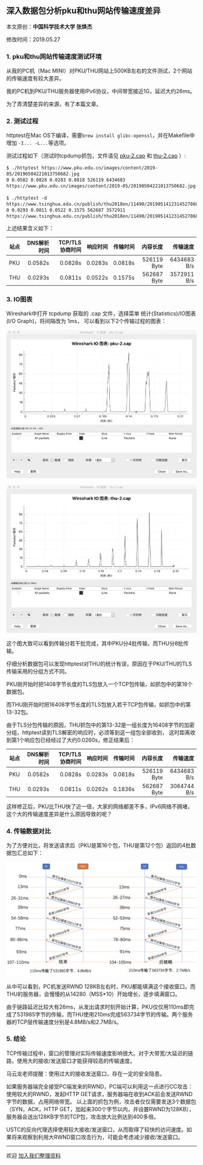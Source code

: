 ## 深入数据包分析pku和thu网站传输速度差异

本文原创：**中国科学技术大学 张焕杰**

修改时间：2019.05.27

### 1. pku和thu网站传输速度测试环境

从我的PC机（Mac MINI）对PKU/THU网站上500KB左右的文件测试，2个网站的传输速度有较大差异。

我的PC机到PKU/THU服务器使用IPv6协议，中间带宽接近1G，延迟大约26ms。

为了弄清楚差异的来源，有了本篇文章。

### 2. 测试过程

httptest在Mac OS下编译，需要`brew install glibc-openssl`，并在Makefile中增加 `-I... -L...`等选项。

测试过程如下（测试时tcpdump抓包，文件请见 [pku-2.cap](pku-2.cap) 和 [thu-2.cap](thu-2.cap) ）:
```
$ ./httptest https://www.pku.edu.cn/images/content/2019-05/20190504221013750682.jpg
0 0.0582 0.0828 0.0283 0.0818 526119 6434683 https://www.pku.edu.cn/images/content/2019-05/20190504221013750682.jpg

$ ./httptest -d https://www.tsinghua.edu.cn/publish/thu2018en/11490/20190514123145278682465/20190514123259685120480.jpg
0 0.0293 0.0811 0.0522 0.1575 562687 3572911 https://www.tsinghua.edu.cn/publish/thu2018en/11490/20190514123145278682465/20190514123259685120480.jpg
```

上述结果含义如下：

| 站点 | DNS解析时间 | TCP/TLS协商时间| 响应时间 | 传输时间 | 内容长度    | 传输速度    |
| ---  | ----------: | -------------: | -------: | -------: | ----------: | --------:   |
| PKU  | 0.0582s     |  0.0828s       | 0.0283s  | 0.0818s  | 526119 Byte | 6434683 B/s |
| THU  | 0.0293s     |  0.0811s       | 0.0522s  | 0.1575s  | 562687 Byte | 3572911 B/s |

### 3. IO图表

Wireshark中打开 tcpdump 获取的 .cap 文件，选择菜单 统计(Statistics)/IO图表(I/O Graph)，将间隔改为 1ms， 可以看到以下2个传输过程的图表：

![pku-io-2](img/pku-io-2.png)

![thu-io-2](img/thu-io-2.png)

这个图大致可以看到传输分若干批完成，其中PKU分4批传输，而THU分8批传输。

仔细分析数据包可以发现httptest对THU的统计有误，原因在于PKU/THU的TLS传输采用的分组方式不同。

PKU刚开始时把1408字节长度的TLS包放入一个TCP包传输，如抓包中的第18个数据包。

而THU刚开始时把16408字节长度的TLS包放入若干TCP包传输，如抓包中的第13-32包。

由于TLS分包传输的原因，THU抓包中的第13-32是一组长度为16408字节的加密分组，httptest读到TLS解密的响应时，必须等到这一组包全部收到，
这时距离收到第1个响应包已经经过了大约0.0260s，修正结果后：

| 站点 | DNS解析时间 | TCP/TLS协商时间| 响应时间 | 传输时间 | 内容长度    | 传输速度    |
| ---  | ----------: | -------------: | -------: | -------: | ----------: | --------:   |
| PKU  | 0.0582s     |  0.0828s       | 0.0283s  | 0.0818s  | 526119 Byte | 6434683 B/s |
| THU  | 0.0293s     |  0.0811s       | 0.0262s  | 0.1836s  | 562687 Byte | 3064744 B/s |

这样修正后，PKU比THU快了近一倍，大家的网络都差不多，IPv6网络不拥堵，这个大的传输速度差异是什么原因导致的呢？

### 4. 传输数据对比

为了方便对比，将发送请求后（PKU是第16个包，THU是第12个包）返回的4批数据包汇总如下：

![pku_vs_thu](img/pku_vs_thu.png)

从中可以看到，PC机发送RWND 128KB左右时，PKU都能填满这个接收窗口。而THU的服务器，会慢慢的从14280（MSS*10）开始增长，逐步填满窗口。

由于链路延迟比较大有26ms，从发出请求时刻开始计算，PKU仅仅用110ms即完成了531985字节的传输，而THU使用210ms完成563734字节的传输。两个服务器的TCP层传输速度分别是4.8MB/s和2.7MB/s。

### 5. 结论

TCP传输过程中，窗口的管理对实际传输速度影响很大。对于大带宽/大延迟的链路，使用大的接收/发送窗口才能获得较高的传输速度。

马云龙老师提醒：使用过大的接收发送窗口，存在一定的安全隐患。

如果服务器端完全接受PC端发来的RWND，PC端可以利用这一点进行CC攻击：使用较大的RWND，发起HTTP GET请求，服务器端在收到ACK前会发送RWND字节的数据，占用网络带宽。
以上面的抓包为例，攻击者仅仅需要发送3个数据包（SYN，ACK，HTTP GET，加起来300个字节以内，并设置RWND为128KB），服务器会送出128KB字节的TCP包，攻击放大比例达到400多倍。

USTC的反向代理选择使用较大接收/发送窗口，从而取得了较快的访问速度。如果将来观察到利用大RWND窗口攻击行为，可能会考虑减少接收/发送窗口。


***
欢迎 [加入我们整理资料](https://github.com/bg6cq/ITTS)
